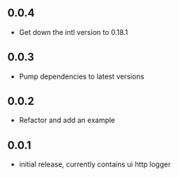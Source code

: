 ## 0.0.4

* Get down the intl version to 0.18.1

## 0.0.3

* Pump dependencies to latest versions

## 0.0.2

* Refactor and add an example

## 0.0.1

* initial release, currently contains ui http logger

